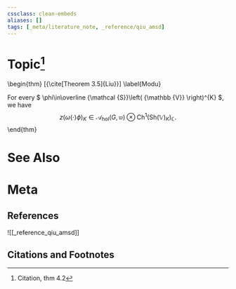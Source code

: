 ```yaml
---
cssclass: clean-embeds
aliases: []
tags: [_meta/literature_note, _reference/qiu_amsd]
---
```

# Topic[^1]
\begin{thm}   [{\cite[Theorem 3.5]{Liu}}] \label{Modu}

For every $ \phi\in\overline {\mathcal {S}}\left( {\mathbb {V}}  \right)^{K} $,   we have   $$z\left(\omega(\cdot )\phi\right)_K\in  {\mathcal {A}}_{{\mathrm{hol}}}(G,{\mathfrak{w}}) \otimes  {\mathrm{Ch}}^{1}({\mathrm{Sh}}({\mathbb {V}})_K)_{{\mathbb {C}}} .$$
\end{thm}

# See Also

# Meta
## References
![[_reference_qiu_amsd]]


## Citations and Footnotes
[^1]: Citation, thm 4.2